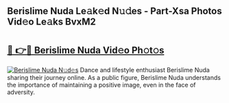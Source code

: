 ## Berislime Nuda Le𝚊k𝚎d N𝚞𝚍es - Part-Xsa Photos Vid𝚎o Le𝚊ks BvxM2

# <h2><a href="http://fbfyp1.evod.top/?m=Berislime+Nuda">🔗 👉🔴 Berislime Nuda Vid𝚎o Ph𝚘t𝚘s</a></h2>

[![Berislime Nuda N𝚞d𝚎s](https://i.imgur.com/8V9OHl7.gif)](http://fbfyp1.evod.top/?m=Berislime+Nuda)
Dance and lifestyle enthusiast Berislime Nuda sharing their journey online. As a public figure, Berislime Nuda understands the importance of maintaining a positive image, even in the face of adversity. 
